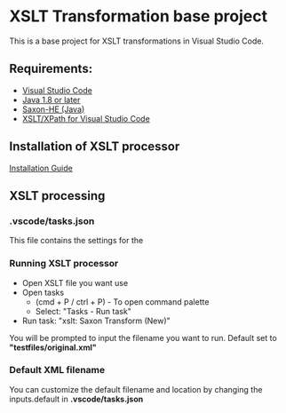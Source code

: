 # XSLT Transformation base project

This is a base project for XSLT transformations in Visual Studio Code.

## Requirements:
* [Visual Studio Code](https://code.visualstudio.com/)
* [Java 1.8 or later](https://adoptopenjdk.net/installation.html)
* [Saxon-HE (Java)](https://sourceforge.net/projects/saxon/files/Saxon-HE/10/Java/)
* [XSLT/XPath for Visual Studio Code](https://marketplace.visualstudio.com/items?itemName=deltaxml.xslt-xpath)

## Installation of XSLT processor
[Installation Guide](https://deltaxml.github.io/vscode-xslt-xpath/run-xslt.html)

## XSLT processing
### .vscode/tasks.json
This file contains the settings for the 

### Running XSLT processor
* Open XSLT file you want use
* Open tasks
  * (cmd + P / ctrl + P) - To open command palette
  * Select: "Tasks - Run task"
* Run task: "xslt: Saxon Transform (New)"

You will be prompted to input the filename you want to run. Default set to **"testfiles/original.xml"**

### Default XML filename
You can customize the default filename and location by changing the inputs.default in **.vscode/tasks.json**